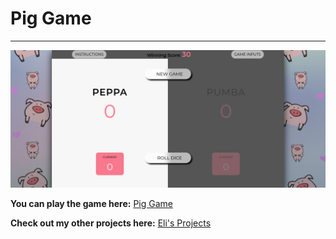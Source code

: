# Pig Game

---

![Pig Game](showcase/pig-game.png)

**You can play the game here:**
[Pig Game](https://eliezerambion-pig-game.netlify.app/)

**Check out my other projects here:**
[Eli's Projects](https://eliezerambion-portfolio.netlify.app/)
